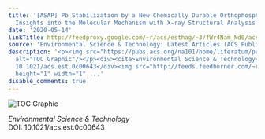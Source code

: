 ```yaml
---
title: '[ASAP] Pb Stabilization by a New Chemically Durable Orthophosphate Phase:
  Insights into the Molecular Mechanism with X-ray Structural Analysis'
date: '2020-05-14'
linkTitle: http://feedproxy.google.com/~r/acs/esthag/~3/fWr4Nam_Nd0/acs.est.0c00643
source: 'Environmental Science & Technology: Latest Articles (ACS Publications)'
description: '<p><img src="https://pubs.acs.org/na101/home/literatum/publisher/achs/journals/content/esthag/0/esthag.ahead-of-print/acs.est.0c00643/20200514/images/medium/es0c00643_0007.gif"
  alt="TOC Graphic"/></p><div><cite>Environmental Science & Technology</cite></div><div>DOI:
  10.1021/acs.est.0c00643</div><img src="http://feeds.feedburner.com/~r/acs/esthag/~4/fWr4Nam_Nd0"
  height="1" width="1" ...'
disable_comments: true
---
```

<p><img src="https://pubs.acs.org/na101/home/literatum/publisher/achs/journals/content/esthag/0/esthag.ahead-of-print/acs.est.0c00643/20200514/images/medium/es0c00643_0007.gif" alt="TOC Graphic"/></p><div><cite>Environmental Science & Technology</cite></div><div>DOI: 10.1021/acs.est.0c00643</div><img src="http://feeds.feedburner.com/~r/acs/esthag/~4/fWr4Nam_Nd0" height="1" width="1" ...